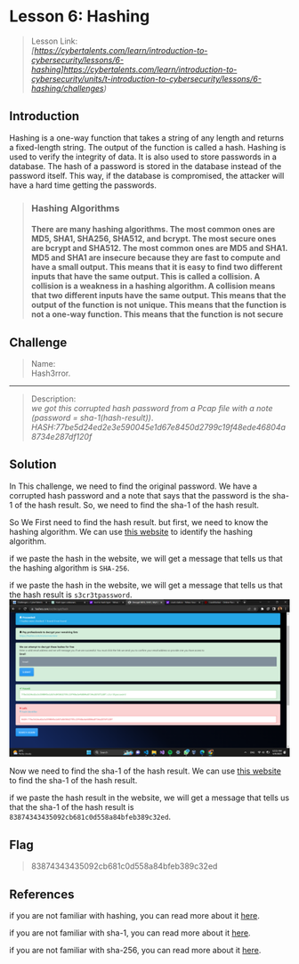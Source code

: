 # Lesson 6: Hashing

> Lesson Link:\
> *[https://cybertalents.com/learn/introduction-to-cybersecurity/lessons/6-hashing]https://cybertalents.com/learn/introduction-to-cybersecurity/units/t-introduction-to-cybersecurity/lessons/6-hashing/challenges)*

## Introduction

Hashing is a one-way function that takes a string of any length and returns a fixed-length string. The output of the function is called a hash. Hashing is used to verify the integrity of data. It is also used to store passwords in a database. The hash of a password is stored in the database instead of the password itself. This way, if the database is compromised, the attacker will have a hard time getting the passwords.

> ### Hashing Algorithms
>
> #### There are many hashing algorithms. The most common ones are MD5, SHA1, SHA256, SHA512, and bcrypt. The most secure ones are bcrypt and SHA512. The most common ones are MD5 and SHA1. MD5 and SHA1 are insecure because they are fast to compute and have a small output. This means that it is easy to find two different inputs that have the same output. This is called a collision. A collision is a weakness in a hashing algorithm. A collision means that two different inputs have the same output. This means that the output of the function is not unique. This means that the function is not a one-way function. This means that the function is not secure

## Challenge

> Name:\
> Hash3rror.

----

> Description:\
> *we got this corrupted hash password from a Pcap file with a note (password = sha-1(hash-result))*.
*HASH:77be5d24ed2e3e590045e1d67e8450d2799c19f48ede46804a8734e287df120f*

## Solution

In This challenge, we need to find the original password. We have a corrupted hash password and a note that says that the password is the sha-1 of the hash result. So, we need to find the sha-1 of the hash result.

So We First need to find the hash result. but first, we need to know the hashing algorithm. We can use [this website](https://hashes.com/en/decrypt/hash) to identify the hashing algorithm.

if we paste the hash in the website, we will get a message that tells us that the hashing algorithm is `SHA-256`.
 

if we paste the hash in the website, we will get a message that tells us that the hash result is `s3cr3tpassword`.
![alt](../assets/CybertTalents/hash/1.png)

Now we need to find the sha-1 of the hash result. We can use [this website](https://md5decrypt.net/en/Sha1/) to find the sha-1 of the hash result.

if we paste the hash result in the website, we will get a message that tells us that the sha-1 of the hash result is `83874343435092cb681c0d558a84bfeb389c32ed`.

## Flag

> 83874343435092cb681c0d558a84bfeb389c32ed

## References

if you are not familiar with hashing, you can read more about it [here](https://en.wikipedia.org/wiki/Hash_function).

if you are not familiar with sha-1, you can read more about it [here](https://en.wikipedia.org/wiki/SHA-1).

if you are not familiar with sha-256, you can read more about it [here](https://en.wikipedia.org/wiki/SHA-2).
